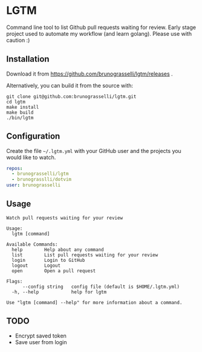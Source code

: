 # LGTM

Command line tool to list Github pull requests waiting for review.
Early stage project used to automate my workflow (and learn golang).
Please use with caution :)

## Installation

Download it from https://github.com/brunograsselli/lgtm/releases .

Alternatively, you can build it from the source with:

```shell
git clone git@github.com:brunograsselli/lgtm.git
cd lgtm
make install
make build
./bin/lgtm
```

## Configuration

Create the file `~/.lgtm.yml` with your GitHub user and the projects you would like to watch.

```yaml
repos:
  - brunograsselli/lgtm
  - brunograsslli/dotvim
user: brunograsselli
```

## Usage
```
Watch pull requests waiting for your review

Usage:
  lgtm [command]

Available Commands:
  help        Help about any command
  list        List pull requests waiting for your review
  login       Login to GitHub
  logout      Logout
  open        Open a pull request

Flags:
      --config string   config file (default is $HOME/.lgtm.yml)
  -h, --help            help for lgtm

Use "lgtm [command] --help" for more information about a command.
```

## TODO
* Encrypt saved token
* Save user from login
